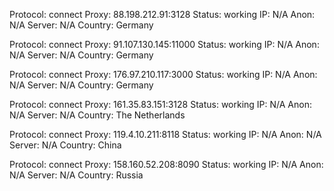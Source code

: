 Protocol: connect
Proxy: 88.198.212.91:3128
Status: working
IP: N/A
Anon: N/A
Server: N/A
Country: Germany

Protocol: connect
Proxy: 91.107.130.145:11000
Status: working
IP: N/A
Anon: N/A
Server: N/A
Country: Germany

Protocol: connect
Proxy: 176.97.210.117:3000
Status: working
IP: N/A
Anon: N/A
Server: N/A
Country: Germany

Protocol: connect
Proxy: 161.35.83.151:3128
Status: working
IP: N/A
Anon: N/A
Server: N/A
Country: The Netherlands

Protocol: connect
Proxy: 119.4.10.211:8118
Status: working
IP: N/A
Anon: N/A
Server: N/A
Country: China

Protocol: connect
Proxy: 158.160.52.208:8090
Status: working
IP: N/A
Anon: N/A
Server: N/A
Country: Russia

